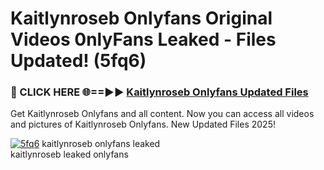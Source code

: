 # Kaitlynroseb Onlyfans Original Videos 0nlyFans Leaked - Files Updated! (5fq6)

<h3>🔴 CLICK HERE 🌐==►► <a href="https://tinyurl.com/2wckxsce" rel="nofollow">Kaitlynroseb Onlyfans Updated Files</a></h3>

Get Kaitlynroseb Onlyfans and all content. Now you can access all videos and pictures of Kaitlynroseb Onlyfans. New Updated Files 2025!

[![5fq6](https://i.imgur.com/AFduVYN.gif)](https://tinyurl.com/2wckxsce)
kaitlynroseb onlyfans leaked<br>
kaitlynroseb leaked onlyfans
